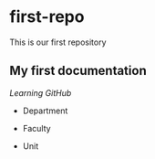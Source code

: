 # first-repo
This is our first repository

## My first documentation
*Learning GitHub*

* Department
- Faculty
+ Unit
